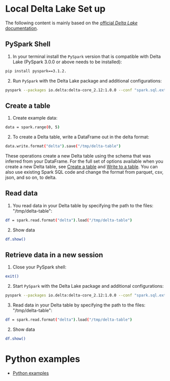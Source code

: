 # Local Delta Lake Set up

The following content is mainly based on the [official *Delta Lake* documentation](https://docs.delta.io/latest/quick-start.html#set-up-interactive-shell).

## PySpark Shell

1. In your terminal install the `PySpark` version that is compatible with Delta Lake (PySpark 3.0.0 or above needs to be installed):

```bash
pip install pyspark==3.1.2.
```

2. Run `PySpark` with the Delta Lake package and additional configurations:

```bash
pyspark --packages io.delta:delta-core_2.12:1.0.0 --conf "spark.sql.extensions=io.delta.sql.DeltaSparkSessionExtension" --conf "spark.sql.catalog.spark_catalog=org.apache.spark.sql.delta.catalog.DeltaCatalog"
```

## Create a table

1. Create example data:

```bash
data = spark.range(0, 5)
```

2. To create a Delta table, write a DataFrame out in the delta format:

```bash
data.write.format("delta").save("/tmp/delta-table")
```

These operations create a new Delta table using the schema that was inferred from your DataFrame. For the full set of options available when you create a new Delta table, see [Create a table](https://docs.delta.io/latest/delta-batch.html#-ddlcreatetable) and [Write to a table](https://docs.delta.io/latest/delta-batch.html#-deltadataframewrites). You can also use existing Spark SQL code and change the format from parquet, csv, json, and so on, to delta.

## Read data

1. You read data in your Delta table by specifying the path to the files: "/tmp/delta-table":

```bash
df = spark.read.format("delta").load("/tmp/delta-table")
```

2. Show data

```bash
df.show()
```

## Retrieve data in a new session

1. Close your PySpark shell:

```bash
exit()
````

2. Start `PySpark` with the Delta Lake package and additional configurations:

```bash
pyspark --packages io.delta:delta-core_2.12:1.0.0 --conf "spark.sql.extensions=io.delta.sql.DeltaSparkSessionExtension" --conf "spark.sql.catalog.spark_catalog=org.apache.spark.sql.delta.catalog.DeltaCatalog"
```

3. Read data in your Delta table by specifying the path to the files: "/tmp/delta-table":

```bash
df = spark.read.format("delta").load("/tmp/delta-table")
```

2. Show data

```bash
df.show()
```

# Python examples


- [Python examples](https://github.com/delta-io/delta/tree/master/examples/)


